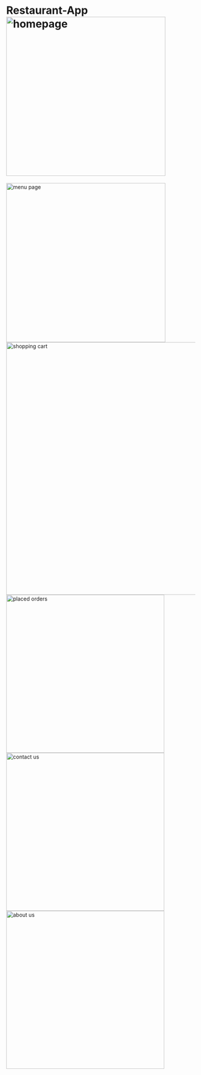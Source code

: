 # Restaurant-App<img width="424" alt="homepage" src="https://user-images.githubusercontent.com/117504514/210905668-f357ea35-ab75-4640-b3f5-daaaab0ce5b2.png">
<img width="424" alt="menu page" src="https://user-images.githubusercontent.com/117504514/210905679-605cdd5b-1762-4356-8371-15b0944f2c7b.png">
<img width="673" alt="shopping cart" src="https://user-images.githubusercontent.com/117504514/210905696-f3b04bef-d8d3-4f02-9166-d19ee4bcd084.png">
<img width="421" alt="placed orders" src="https://user-images.githubusercontent.com/117504514/210905709-ceee996b-20fb-4a55-9e5a-5a222fa5973e.png">
<img width="421" alt="contact us" src="https://user-images.githubusercontent.com/117504514/210905712-aa7af1ef-a015-455d-83c3-2b0e8678c8cd.png">
<img width="421" alt="about us" src="https://user-images.githubusercontent.com/117504514/210905718-6ceacbe2-3b95-40c7-b01a-a843a5f1cdd8.png">
